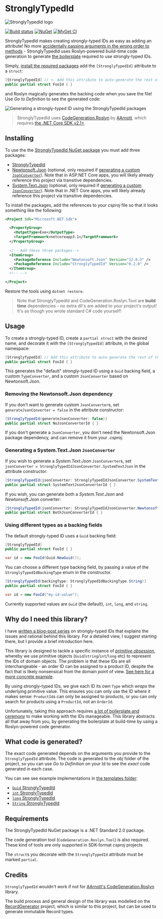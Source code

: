 # StronglyTypedId

![StronglyTypedId logo](https://raw.githubusercontent.com/andrewlock/StronglyTypedId/master/logo.png)

[![Build status](https://ci.appveyor.com/api/projects/status/jx3xrd33tc6vo1vn/branch/master?svg=true)](https://ci.appveyor.com/project/andrewlock/stronglytypedid/branch/master)
[![NuGet](https://img.shields.io/nuget/v/StronglyTypedId.svg)](https://www.nuget.org/packages/StronglyTypedId/)
[![MyGet CI](https://img.shields.io/myget/andrewlock-ci/v/StronglyTypedId.svg)](http://myget.org/gallery/andrewlock-ci)

StronglyTypedId makes creating strongly-typed IDs as easy as adding an attribute! No more [accidentally passing arguments in the wrong order to methods](https://andrewlock.net/using-strongly-typed-entity-ids-to-avoid-primitive-obsession-part-1/#an-example-of-the-problem) - StronglyTypedId uses Roslyn-powered build-time code generation to generate [the boilerplate](https://andrewlock.net/using-strongly-typed-entity-ids-to-avoid-primitive-obsession-part-2/#a-full-example-implementation) required to use strongly-typed IDs.

Simply, [install the required packages](#installing) add the `[StronglyTypedId]` attribute to a `struct`:

```csharp
[StronglyTypedId] // <- Add this attribute to auto-generate the rest of the type
public partial struct FooId { }
```

and Roslyn magically generates the backing code when you save the file! Use _Go to Definition_ to see the generated code:


<picture>
    <source srcset="https://raw.githubusercontent.com/andrewlock/StronglyTypedId/master/docs/strongly_typed_id.mp4" type="video/mp4">
    <img src="https://raw.githubusercontent.com/andrewlock/StronglyTypedId/master/docs/strongly_typed_id.gif" alt="Generating a strongly-typed ID using the StronglyTypedId packages"/>
</picture>

> StronglyTypedId uses [CodeGeneration.Roslyn](https://github.com/AArnott/CodeGeneration.Roslyn) by [AArnott](https://github.com/AArnott), which requires [the .NET Core SDK v2.1+](https://dotnet.microsoft.com/download/dotnet-core/2.1).

## Installing

To use the the [StronglyTypedId NuGet package](https://www.nuget.org/packages/StronglyTypedId) you must add three packages:

* [StronglyTypedId](https://www.nuget.org/packages/StronglyTypedId)
* [Newtonsoft.Json](https://www.nuget.org/packages/Newtonsoft.Json/) (optional, only required if [generating a custom `JsonConverter`](https://andrewlock.net/using-strongly-typed-entity-ids-to-avoid-primitive-obsession-part-2/#creating-a-custom-jsonconverter)). Note that in ASP.NET Core apps, you will likely already reference this project via transitive dependencies.
* [System.Text.Json](https://www.nuget.org/packages/System.Text.Json/) (optional, only required if [generating a custom `JsonConverter`](https://andrewlock.net/using-strongly-typed-entity-ids-to-avoid-primitive-obsession-part-2/#creating-a-custom-jsonconverter)). Note that in .NET Core apps, you will likely already reference this project via transitive dependencies.

To install the packages, add the references to your _csproj_ file so that it looks something like the following:

```xml
<Project Sdk="Microsoft.NET.Sdk">

  <PropertyGroup>
    <OutputType>Exe</OutputType>
    <TargetFramework>netcoreapp3.1</TargetFramework>
  </PropertyGroup>
  
  <!-- Add these three packages-->
  <ItemGroup>
    <PackageReference Include="Newtonsoft.Json" Version="12.0.3" />
    <PackageReference Include="StronglyTypedId" Version="0.2.0" />
  </ItemGroup>
  <!-- -->

</Project>
```

Restore the tools using `dotnet restore`. 

> Note that StronglyTypedId and CodeGeneration.Roslyn.Tool are **build time** dependencies - no extra dll's are added to your project's output! It's as though you wrote standard C# code yourself!

## Usage

To create a strongly-typed ID, create a `partial struct` with the desired name, and decorate it with the `[StronglyTypedId]` attribute, in the global namespace:

```csharp
[StronglyTypedId] // Add this attribute to auto-generate the rest of the type
public partial struct FooId { }
```

This generates the "default" strongly-typed ID using a `Guid` backing field, a custom `TypeConverter`, and a custom `JsonConverter` based on Newtonsoft.Json. 


### Removing the Newtonsoft.Json dependency

If you don't want to generate custom `JsonConverter`s, set `generateJsonConverter = false` in the attribute constructor:

```csharp
[StronglyTypedId(generateJsonConverter: false)] 
public partial struct NoJsonConverterId { }
```

If you don't generate a `JsonConverter`, you don't need the Newtonsoft.Json package dependency, and can remove it from your _.csproj_.

### Generating a System.Text.Json `JsonConverter`

If you wish to generate a _System.Text.Json_ `JsonConverter`s, set `jsonConverter = StronglyTypedIdJsonConverter.SystemTextJson` in the attribute constructor:

```csharp
[StronglyTypedId(jsonConverter: StronglyTypedIdJsonConverter.SystemTextJson)] 
public partial struct SystemTextJsonConverterId { }
```

If you wish, you can generate both a _System.Text.Json_ and _Newtonsoft.Json_ converter:

```csharp
[StronglyTypedId(jsonConverter: StronglyTypedIdJsonConverter.NewtonsoftJson | StronglyTypedIdJsonConverter.SystemTextJson)] 
public partial struct BothJsonConverterId { }
```

### Using different types as a backing fields

The default strongly-typed ID uses a `Guid` backing field:

```csharp
[StronglyTypedId]
public partial struct FooId { }

var id = new FooId(Guid.NewGuid());
```

You can choose a different type backing field, by passing a value of the `StronglyTypedIdBackingType` enum in the constructor. 

```csharp
[StronglyTypedId(backingType: StronglyTypedIdBackingType.String)]
public partial struct FooId { }

var id = new FooId("my-id-value");
```
Currently supported values are `Guid` (the default), `int`, `long`, and `string`.


## Why do I need this library?

I have [written a blog-post series](https://andrewlock.net/using-strongly-typed-entity-ids-to-avoid-primitive-obsession-part-1/) on strongly-typed IDs that explains the issues and rational behind this library. For a detailed view, I suggest starting there, but I provide a brief introduction here.

This library is designed to tackle a specific instance of [_primitive obsession_](https://lostechies.com/jimmybogard/2007/12/03/dealing-with-primitive-obsession/), whereby we use primitive objects (`Guid`/`string`/`int`/`long` etc) to represent the IDs of domain objects. The problem is that these IDs are all interchangeable - an order ID can be assigned to a product ID, despite the fact that is likely nonsensical from the domain point of view. [See here for a more concrete example](https://andrewlock.net/using-strongly-typed-entity-ids-to-avoid-primitive-obsession-part-1/#an-example-of-the-problem).

By using strongly-typed IDs, we give each ID its own `Type` which _wraps_ the underlying primitive value. This ensures you can only use the ID where it makes sense: `ProductId`s can only be assigned to products, or you can only search for products using a `ProductId`, not an `OrderId`.

Unfortunately, taking this approach requires [a lot of boilerplate and ceremony](https://andrewlock.net/using-strongly-typed-entity-ids-to-avoid-primitive-obsession-part-2/#a-full-example-implementation) to make working with the IDs manageable. This library abstracts all that away from you, by generating the boilerplate at build-time by using a Roslyn-powered code generator.

## What code is generated?

The exact code generated depends on the arguments you provide to the `StronglyTypedId` attribute. The code is generated to the _obj_ folder of the project, so you can use _Go to Definition_ on your Id to see the _exact_ code generated in each case. 

You can see see example implementations in [the templates folder](/src/StronglyTypedId.Generator/templates):

* [`Guid` StronglyTypedId](/src/StronglyTypedId.Generator/templates/GuidId.cs)
* [`int` StronglyTypedId](/src/StronglyTypedId.Generator/templates/IntId.cs)
* [`long` StronglyTypedId](/src/StronglyTypedId.Generator/templates/LongId.cs)
* [`String` StronglyTypedId](/src/StronglyTypedId.Generator/templates/StringId.cs)

## Requirements

The StronglyTypedId NuGet package is a .NET Standard 2.0 package. 

The code generation tool (`CodeGeneration.Roslyn.Tool`) is also required. These kind of tools are only supported in SDK-format _csproj_ projects

The `struct`s you decorate with the `StronglyTypedId` attribute must be marked `partial`.

## Credits
[Credits]: #credits

`StronglyTypedId` wouldn't work if not for [AArnott's CodeGeneration.Roslyn](https://github.com/AArnott/CodeGeneration.Roslyn) library.

The build process and general design of the library was modelled on the [RecordGenerator](https://github.com/amis92/RecordGenerator/blob/master/README.md) project, which is similar to this project, but can be used to generate immutable Record types.